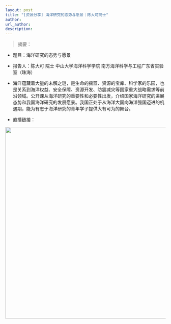 ```yaml
---
layout: post
title: "[资源分享] 海洋研究的态势与愿景｜陈大可院士"
author: 
url_author: 
description: 
---
```


> 摘要：

- 题目：海洋研究的态势与愿景

- 报告人：陈大可 院士 中山大学海洋科学学院 南方海洋科学与工程广东省实验室（珠海）

- 海洋蕴藏着大量的未解之谜，是生命的摇篮、资源的宝库、科学家的乐园，也是关系到海洋权益、安全保障、资源开发、防震减灾等国家重大战略需求等前沿领域。公开课从海洋研究的重要性和必要性出发，介绍国家海洋研究的进展态势和我国海洋研究的发展愿景。我国正处于从海洋大国向海洋强国迈进的机遇期，能为有志于海洋研究的青年学子提供大有可为的舞台。

- 直播链接：

<p style="text-align:center;" >
<img src="https://cdn.jsdelivr.net/gh/MSPSLab/lab_images/blogs/ocean.jpg" style=" width:600px;"><b></b>
</p>